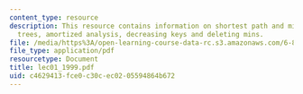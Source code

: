 ```yaml
---
content_type: resource
description: This resource contains information on shortest path and minimum spanning
  trees, amortized analysis, decreasing keys and deleting mins.
file: /media/https%3A/open-learning-course-data-rc.s3.amazonaws.com/6-854j-advanced-algorithms-fall-2005/c4629413fce0c30cec0205594864b672_lec01_1999.pdf
file_type: application/pdf
resourcetype: Document
title: lec01_1999.pdf
uid: c4629413-fce0-c30c-ec02-05594864b672
---
```

